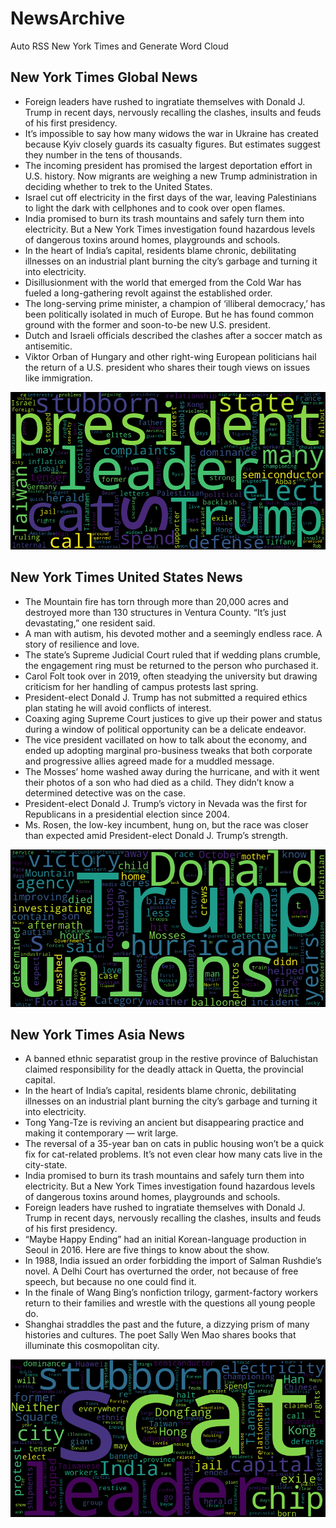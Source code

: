 # NewsArchive
Auto RSS New York Times and Generate Word Cloud

## New York Times Global News
* Foreign leaders have rushed to ingratiate themselves with Donald J. Trump in recent days, nervously recalling the clashes, insults and feuds of his first presidency.
* It’s impossible to say how many widows the war in Ukraine has created because Kyiv closely guards its casualty figures. But estimates suggest they number in the tens of thousands.
* The incoming president has promised the largest deportation effort in U.S. history. Now migrants are weighing a new Trump administration in deciding whether to trek to the United States.
* Israel cut off electricity in the first days of the war, leaving Palestinians to light the dark with cellphones and to cook over open flames.
* India promised to burn its trash mountains and safely turn them into electricity. But a New York Times investigation found hazardous levels of dangerous toxins around homes, playgrounds and schools.
* In the heart of India’s capital, residents blame chronic, debilitating illnesses on an industrial plant burning the city’s garbage and turning it into electricity.
* Disillusionment with the world that emerged from the Cold War has fueled a long-gathering revolt against the established order.
* The long-serving prime minister, a champion of ‘illiberal democracy,’ has been politically isolated in much of Europe. But he has found common ground with the former and soon-to-be new U.S. president.
* Dutch and Israeli officials described the clashes after a soccer match as antisemitic.
* Viktor Orban of Hungary and other right-wing European politicians hail the return of a U.S. president who shares their tough views on issues like immigration.

![Global](./global.png)
## New York Times United States News
* The Mountain fire has torn through more than 20,000 acres and destroyed more than 130 structures in Ventura County. “It’s just devastating,” one resident said.
* A man with autism, his devoted mother and a seemingly endless race. A story of resilience and love.
* The state’s Supreme Judicial Court ruled that if wedding plans crumble, the engagement ring must be returned to the person who purchased it.
* Carol Folt took over in 2019, often steadying the university but drawing criticism for her handling of campus protests last spring.
* President-elect Donald J. Trump has not submitted a required ethics plan stating he will avoid conflicts of interest.
* Coaxing aging Supreme Court justices to give up their power and status during a window of political opportunity can be a delicate endeavor.
* The vice president vacillated on how to talk about the economy, and ended up adopting marginal pro-business tweaks that both corporate and progressive allies agreed made for a muddled message.
* The Mosses’ home washed away during the hurricane, and with it went their photos of a son who had died as a child. They didn’t know a determined detective was on the case.
* President-elect Donald J. Trump’s victory in Nevada was the first for Republicans in a presidential election since 2004.
* Ms. Rosen, the low-key incumbent, hung on, but the race was closer than expected amid President-elect Donald J. Trump’s strength.

![US](./usnews.png)
## New York Times Asia News
* A banned ethnic separatist group in the restive province of Baluchistan claimed responsibility for the deadly attack in Quetta, the provincial capital.
* In the heart of India’s capital, residents blame chronic, debilitating illnesses on an industrial plant burning the city’s garbage and turning it into electricity.
* Tong Yang-Tze is reviving an ancient but disappearing practice and making it contemporary — writ large.
* The reversal of a 35-year ban on cats in public housing won’t be a quick fix for cat-related problems. It’s not even clear how many cats live in the city-state.
* India promised to burn its trash mountains and safely turn them into electricity. But a New York Times investigation found hazardous levels of dangerous toxins around homes, playgrounds and schools.
* Foreign leaders have rushed to ingratiate themselves with Donald J. Trump in recent days, nervously recalling the clashes, insults and feuds of his first presidency.
* “Maybe Happy Ending” had an initial Korean-language production in Seoul in 2016. Here are five things to know about the show.
* In 1988, India issued an order forbidding the import of Salman Rushdie’s novel. A Delhi Court has overturned the order, not because of free speech, but because no one could find it.
* In the finale of Wang Bing’s nonfiction trilogy, garment-factory workers return to their families and wrestle with the questions all young people do.
* Shanghai straddles the past and the future, a dizzying prism of many histories and cultures. The poet Sally Wen Mao shares books that illuminate this cosmopolitan city.

![Asian](./asian.png)
